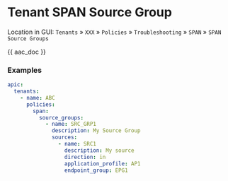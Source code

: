# Tenant SPAN Source Group

Location in GUI:
`Tenants` » `XXX` » `Policies` » `Troubleshooting` » `SPAN` » `SPAN Source Groups`

{{ aac_doc }}
### Examples

```yaml
apic:
  tenants:
    - name: ABC
      policies:
        span:
          source_groups:
            - name: SRC_GRP1
              description: My Source Group
              sources:
                - name: SRC1
                  description: My source
                  direction: in
                  application_profile: AP1
                  endpoint_group: EPG1
```
